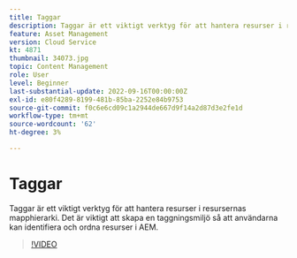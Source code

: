 ```yaml
---
title: Taggar
description: Taggar är ett viktigt verktyg för att hantera resurser i resursernas mapphierarki. Det är viktigt att skapa en taggningsmiljö så att användarna kan identifiera och ordna resurser i AEM.
feature: Asset Management
version: Cloud Service
kt: 4871
thumbnail: 34073.jpg
topic: Content Management
role: User
level: Beginner
last-substantial-update: 2022-09-16T00:00:00Z
exl-id: e80f4289-8199-481b-85ba-2252e84b9753
source-git-commit: f0c6e6cd09c1a2944de667d9f14a2d87d3e2fe1d
workflow-type: tm+mt
source-wordcount: '62'
ht-degree: 3%

---
```


# Taggar

Taggar är ett viktigt verktyg för att hantera resurser i resursernas mapphierarki. Det är viktigt att skapa en taggningsmiljö så att användarna kan identifiera och ordna resurser i AEM.

>[!VIDEO](https://video.tv.adobe.com/v/34073/?quality=12&learn=on&hidetitle=true)
